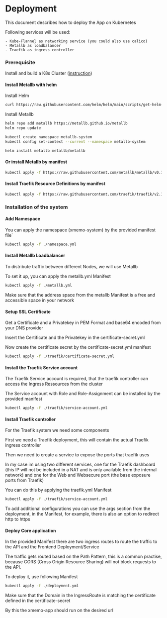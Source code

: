 # Deployment

This document describes how to deploy the App on Kubernetes

Following services will be used:

    - Kube-Flannel as networking service (you could also use calico)
    - Metallb as loadbalancer
    - Traefik as ingress controller

### Prerequisite

Install and build a K8s Cluster ([instruction](https://github.com/Megakuul/Kubernetes/blob/main/README.md))


#### Install Metallb with helm

Install Helm

```bash
curl https://raw.githubusercontent.com/helm/helm/main/scripts/get-helm-3 | bash
```

Install Metallb

```bash
helm repo add metallb https://metallb.github.io/metallb
helm repo update

kubectl create namespace metallb-system
kubectl config set-context --current --namespace metallb-system

helm install metallb metallb/metallb
```

#### Or install Metallb by manifest

```bash
kubectl apply -f https://raw.githubusercontent.com/metallb/metallb/v0.13.9/config/manifests/metallb-native.yaml
```

#### Install Traefik Resource Definitions by manifest

```bash
kubectl apply -f https://raw.githubusercontent.com/traefik/traefik/v2.10/docs/content/reference/dynamic-configuration/kubernetes-crd-definition-v1.yml
```

### Installation of the system

#### Add Namespace

You can apply the namespace (xmemo-system) by the provided manifest file`

```bash
kubectl apply -f ./namespace.yml
```

#### Install Metallb Loadbalancer

To distribute traffic between different Nodes, we will use Metallb

To set it up, you can apply the metallb.yml Manifest

```bash
kubectl apply -f ./metallb.yml
```

Make sure that the address space from the metallb Manifest is a free and accessible space in your network

#### Setup SSL Certificate

Get a Certificate and a Privatekey in PEM Format and base64 encoded from your DNS provider

Insert the Certificate and the Privatekey in the certificate-secret.yml

Now create the certificate secret by the certificate-secret.yml manifest

```bash
kubectl apply -f ./traefik/certificate-secret.yml
```

#### Install the Traefik Service account

The Traefik Service account is required, that the traefik controller can access the Ingress Ressources from the cluster

The Service account with Role and Role-Assignment can be installed by the provided manifest

```bash
kubectl apply -f ./traefik/service-account.yml
```

#### Install Traefik controller

For the Traefik system we need some components

First we need a Traefik deployment, this will contain the actual Traefik ingress controller

Then we need to create a service to expose the ports that traefik uses

In my case im using two different services, one for the Traefik dashboard (this IP will not be included in a NAT and is only available from the internal network)
and one for the Web and Websecure port (the base exposure ports from Traefik)

You can do this by applying the traefik.yml Manifest

```bash
kubectl apply -f ./traefik/service-account.yml
```

To add additional configurations you can use the args section from the deployment, in the Manifest, for example, there is also an option to redirect http to https

#### Deploy Core application

In the provided Manifest there are two ingress routes to route the traffic to the API and the Frontend Deployment/Service

The traffic gets routed based on the Path Pattern, this is a common practise, because CORS (Cross Origin Resource Sharing) will not block requests to the API.

To deploy it, use following Manifest

```bash
kubectl apply -f ./deployment.yml
```

Make sure that the Domain in the IngressRoute is matching the certificate defined in the certificate-secret

By this the xmemo-app should run on the desired url